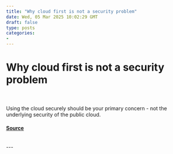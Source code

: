 ```yaml
---
title: "Why cloud first is not a security problem"
date: Wed, 05 Mar 2025 10:02:29 GMT
draft: false
type: posts
categories: 
- 
---
```

# Why cloud first is not a security problem

<br/>

<br/>
Using the cloud securely should be your primary concern - not the underlying security of the public cloud.

#### [Source](https://www.ncsc.gov.uk/blog-post/why-cloud-first-is-not-a-security-problem)

<br/>
---
